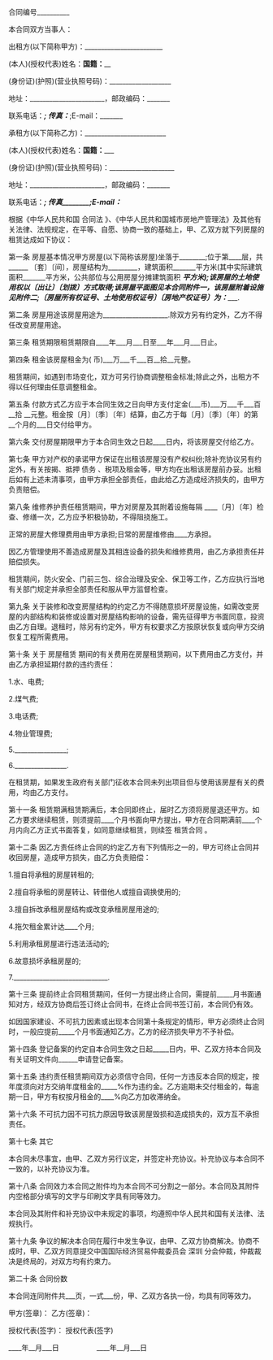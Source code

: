 
 


合同编号__________


本合同双方当事人：


出租方(以下简称甲方)：________________________


(本人)(授权代表)姓名：________国籍：__________


(身份证)(护照)(营业执照号码)：___________________


地址：_______________________，邮政编码：_______


联系电话：_______; 传真：_______;E-mail：_______


承租方(以下简称乙方)：_________________________


(本人)(授权代表)姓名：________国籍：___________


(身份证)(护照)(营业执照号码)：____________________


地址：_______________________，邮政编码：_______


联系电话：_______; 传真________;E-mail：_______


根据《中华人民共和国
合同法
》、《中华人民共和国城市房地产管理法》及其他有关法律、法规规定，在平等、自愿、协商一致的基础上，甲、乙双方就下列房屋的租赁达成如下协议：


第一条 房屋基本情况甲方房屋(以下简称该房屋)坐落于________;位于第____层，共______ 〔套〕〔间〕，房屋结构为_________，建筑面积_______平方米(其中实际建筑面积_______平方米，公共部位与公用房屋分摊建筑面积 _______平方米);该房屋的土地使用权以〔出让〕〔划拨〕方式取得;该房屋平面图见本合同附件一，该房屋附着设施见附件二;〔房屋所有权证号、土地使用权证号〕〔房地产权证号〕为：__________.


第二条 房屋用途该房屋用途为____________________.除双方另有约定外，乙方不得任改变房屋用途。


第三条 租赁期限租赁期限自____年___月___日至___年___月___日止。


第四条 租金该房屋租金为( 币)___万___千___百__拾__元整。


租赁期间，如遇到市场变化，双方可另行协商调整租金标准;除此之外，出租方不得以任何理由任意调整租金。


第五条 付款方式乙方应于本合同生效之日向甲方支付定金(___币)___万___千___百__拾 __元整。租金按〔月〕〔季〕〔年〕结算，由乙方于每〔月〕〔季〕〔年〕的第__个月的___日交付给甲方。


第六条 交付房屋期限甲方于本合同生效之日起____日内，将该房屋交付给乙方。


第七条 甲方对产权的承诺甲方保证在出租该房屋没有产权纠纷;除补充协议另有约定外，有关按揭、抵押
债务
、税项及租金等，甲方均在出租该房屋前办妥。出租后如有上述未清事项，由甲方承担全部责任，由此给乙方造成经济损失的，由甲方负责赔偿。


第八条 维修养护责任租赁期间，甲方对房屋及其附着设施每隔 ____〔月〕〔年〕检查、修缮一次，乙方应予积极协助，不得阻挠施工。


正常的房屋大修理费用由甲方承担;日常的房屋维修由____方承担。


因乙方管理使用不善造成房屋及其相连设备的损失和维修费用，由乙方承担责任并赔偿损失。


租赁期间，防火安全、门前三包、综合治理及安全、保卫等工作，乙方应执行当地有关部门规定并承担全部责任和服从甲方监督检查。


第九条 关于装修和改变房屋结构的约定乙方不得随意损坏房屋设施，如需改变房屋的内部结构和装修或设置对房屋结构影响的设备，需先征得甲方书面同意，投资由乙方自理。退租时，除另有约定外，甲方有权要求乙方按原状恢复或向甲方交纳恢复工程所需费用。


第十条 关于
房屋租赁
期间的有关费用在房屋租赁期间，以下费用由乙方支付，并由乙方承担延期付款的违约责任：


1.水、电费;


2.煤气费;


3.电话费;


4.物业管理费;


5.________________;


6.________________.


在租赁期，如果发生政府有关部门征收本合同未列出项目但与使用该房屋有关的费用，均由乙方支付。


第十一条 租赁期满租赁期满后，本合同即终止，届时乙方须将房屋退还甲方。如乙方要求继续租赁，则须提前____个月书面向甲方提出，甲方在合同期满前____个月内向乙方正式书面答复，如同意继续租赁，则续签
租赁合同
。


第十二条 因乙方责任终止合同的约定乙方有下列情形之一的，甲方可终止合同并收回房屋，造成甲方损失，由乙方负责赔偿：


1.擅自将承租的房屋转租的;


2.擅自将承租的房屋转让、转借他人或擅自调换使用的;


3.擅自拆改承租房屋结构或改变承租房屋用途的;


4.拖欠租金累计达____个月;


5.利用承租房屋进行违法活动的;


6.故意损坏承租房屋的;


7._____________________________.


第十三条 提前终止合同租赁期间，任何一方提出终止合同，需提前_____月书面通知对方，经双方协商后签订终止合同书，在终止合同书签订前，本合同仍有效。


如因国家建设、不可抗力因素或出现本合同第十条规定的情形，甲方必须终止合同时，一般应提前_____个月书面通知乙方。乙方的经济损失甲方不予补偿。


第十四条 登记备案的约定自本合同生效之日起_____日内，甲、乙双方持本合同及有关证明文件向______申请登记备案。


第十五条 违约责任租赁期间双方必须信守合同，任何一方违反本合同的规定，按年度须向对方交纳年度租金的_____%作为违约金。乙方逾期未交付租金的，每逾期一日，甲方有权按月租金的____%向乙方加收滞纳金。


第十六条 不可抗力因不可抗力原因导致该房屋毁损和造成损失的，双方互不承担责任。


第十七条 其它


本合同未尽事宜，由甲、乙双方另行议定，并签定补充协议。补充协议与本合同不一致的，以补充协议为准。


第十八条 合同效力本合同之附件均为本合同不可分割之一部分。本合同及其附件内空格部分填写的文字与印刷文字具有同等效力。


本合同及其附件和补充协议中未规定的事项，均遵照中华人民共和国有关法律、法规执行。


第十九条 争议的解决本合同在履行中发生争议，由甲、乙双方协商解决。协商不成时，甲、乙双方同意提交中国国际经济贸易仲裁委员会
深圳
分会仲裁，仲裁裁决是终局的，对双方均有约束力。


第二十条 合同份数


本合同连同附件共___页，一式___份，甲、乙双方各执一份，均具有同等效力。


甲方(签章)： 乙方(签章)：


授权代表(签字)： 授权代表(签字)


____年__月___日　　　　　 ____年__月___日
 


 

 
 
 
 
 
  


  
 

  


  


  
 
 
 
 


